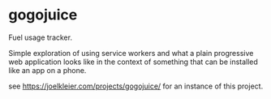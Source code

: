 # gogojuice

Fuel usage tracker.

Simple exploration of using service workers and what a plain progressive web application looks
like in the context of something that can be installed like an app on a phone.

see https://joelkleier.com/projects/gogojuice/ for an instance of this project.
